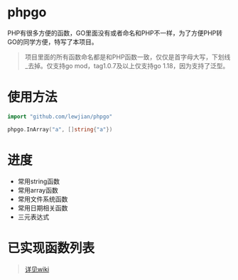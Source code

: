 # phpgo
PHP有很多方便的函数，GO里面没有或者命名和PHP不一样，为了方便PHP转GO的同学方便，特写了本项目。
> 项目里面的所有函数命名都是和PHP函数一致，仅仅是首字母大写，下划线_去掉。仅支持go mod，tag1.0.7及以上仅支持go 1.18，因为支持了泛型。
# 使用方法
```go
import "github.com/lewjian/phpgo"

phpgo.InArray("a", []string{"a"})
```
# 进度
- 常用string函数
- 常用array函数
- 常用文件系统函数
- 常用日期相关函数
- 三元表达式

# 已实现函数列表
> [详见wiki](https://github.com/lewjian/phpgo/wiki)

